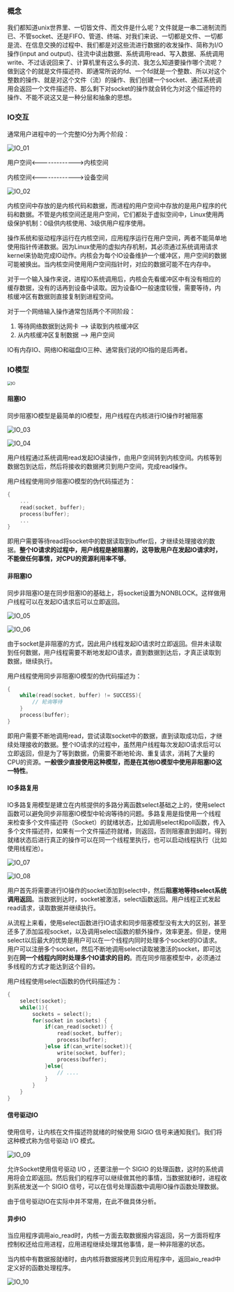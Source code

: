 ### 概念

我们都知道unix世界里、一切皆文件、而文件是什么呢？文件就是一串二进制流而已、不管socket、还是FIFO、管道、终端、对我们来说、一切都是文件、一切都是流、在信息交换的过程中、我们都是对这些流进行数据的收发操作、简称为I/O操作(input and output)、往流中读出数据、系统调用read、写入数据、系统调用write、不过话说回来了、计算机里有这么多的流、我怎么知道要操作哪个流呢？做到这个的就是文件描述符、即通常所说的fd、一个fd就是一个整数、所以对这个整数的操作、就是对这个文件（流）的操作、我们创建一个socket、通过系统调用会返回一个文件描述符、那么剩下对socket的操作就会转化为对这个描述符的操作、不能不说这又是一种分层和抽象的思想。

### IO交互

通常用户进程中的一个完整IO分为两个阶段：

![IO_01](../_media/images/Linux/IO_01.png)

 用户空间<------------->内核空间

 内核空间<------------->设备空间

![IO_02](../_media/images/Linux/IO_02.png)

内核空间中存放的是内核代码和数据，而进程的用户空间中存放的是用户程序的代码和数据。不管是内核空间还是用户空间，它们都处于虚拟空间中，Linux使用两级保护机制：0级供内核使用、3级供用户程序使用。

操作系统和驱动程序运行在内核空间，应用程序运行在用户空间，两者不能简单地使用指针传递数据。因为Linux使用的虚拟内存机制，其必须通过系统调用请求kernel来协助完成IO动作。内核会为每个IO设备维护一个缓冲区，用户空间的数据可能被换出。当内核空间使用用户空间指针时，对应的数据可能不在内存中。

对于一个输入操作来说，进程IO系统调用后，内核会先看缓冲区中有没有相应的缓存数据，没有的话再到设备中读取。因为设备IO一般速度较慢，需要等待，内核缓冲区有数据则直接复制到进程空间。

对于一个网络输入操作通常包括两个不同阶段：

1. 等待网络数据到达网卡 –&gt; 读取到内核缓冲区
2. 从内核缓冲区复制数据 –&gt; 用户空间

IO有内存IO、网络IO和磁盘IO三种、通常我们说的IO指的是后两者。

### IO模型

<img src="../_media/images/Linux/IO.png" alt="IO" style="zoom:60%;" />

#### 阻塞IO

同步阻塞IO模型是最简单的IO模型，用户线程在内核进行IO操作时被阻塞

![IO_03](../_media/images/Linux/IO_03.png)

![IO_04](../_media/images/Linux/IO_04.png)

用户线程通过系统调用read发起IO读操作，由用户空间转到内核空间。内核等到数据包到达后，然后将接收的数据拷贝到用户空间，完成read操作。

用户线程使用同步阻塞IO模型的伪代码描述为：

```c
{
    ...
    read(socket, buffer);
    process(buffer);
    ...
}
```

即用户需要等待read将socket中的数据读取到buffer后，才继续处理接收的数据。**整个IO请求的过程中，用户线程是被阻塞的，这导致用户在发起IO请求时，不能做任何事情，对CPU的资源利用率不够**。

#### 非阻塞IO

同步非阻塞IO是在同步阻塞IO的基础上，将socket设置为NONBLOCK。这样做用户线程可以在发起IO请求后可以立即返回。

![IO_05](../_media/images/Linux/IO_05.png)

![IO_06](../_media/images/Linux/IO_06.png)

由于socket是非阻塞的方式，因此用户线程发起IO请求时立即返回。但并未读取到任何数据，用户线程需要不断地发起IO请求，直到数据到达后，才真正读取到数据，继续执行。

用户线程使用同步非阻塞IO模型的伪代码描述为：

```c
{
    while(read(socket, buffer) != SUCCESS){
        // 轮询等待
    }
    process(buffer);
}
```

即用户需要不断地调用read，尝试读取socket中的数据，直到读取成功后，才继续处理接收的数据。整个IO请求的过程中，虽然用户线程每次发起IO请求后可以立即返回，但是为了等到数据，仍需要不断地轮询、重复请求，消耗了大量的CPU的资源。**一般很少直接使用这种模型，而是在其他IO模型中使用非阻塞IO这一特性**。

#### IO多路复用

IO多路复用模型是建立在内核提供的多路分离函数select基础之上的，使用select函数可以避免同步非阻塞IO模型中轮询等待的问题。多路复用是指使用一个线程来检查多个文件描述符（Socket）的就绪状态，比如调用select和poll函数，传入多个文件描述符，如果有一个文件描述符就绪，则返回，否则阻塞直到超时。得到就绪状态后进行真正的操作可以在同一个线程里执行，也可以启动线程执行（比如使用线程池）。

![IO_07](../_media/images/Linux/IO_07.png)

![IO_08](../_media/images/Linux/IO_08.png)

用户首先将需要进行IO操作的socket添加到select中，然后**阻塞地等待select系统调用返回**。当数据到达时，socket被激活，select函数返回。用户线程正式发起read请求，读取数据并继续执行。

从流程上来看，使用select函数进行IO请求和同步阻塞模型没有太大的区别，甚至还多了添加监视socket，以及调用select函数的额外操作，效率更差。但是，使用select以后最大的优势是用户可以在一个线程内同时处理多个socket的IO请求。用户可以注册多个socket，然后不断地调用select读取被激活的socket，即可达到在**同一个线程内同时处理多个IO请求的目的**。而在同步阻塞模型中，必须通过多线程的方式才能达到这个目的。

用户线程使用select函数的伪代码描述为：

```c
{
    select(socket);
    while(1){
        sockets = select();
        for(socket in sockets) {
            if(can_read(socket)) {
                read(socket, buffer);
                process(buffer);
            }else if(can_write(socket)){
                write(socket, buffer);
                process(buffer);
            }else{
                // ....
            }
        }
    }
}
```



#### 信号驱动IO

使用信号，让内核在文件描述符就绪的时候使用 SIGIO 信号来通知我们。我们将这种模式称为信号驱动 I/O 模式。

![IO_09](../_media/images/Linux/IO_09.png)

允许Socket使用信号驱动 I/O ，还要注册一个 SIGIO 的处理函数，这时的系统调用将会立即返回。然后我们的程序可以继续做其他的事情，当数据就绪时，进程收到系统发送一个 SIGIO 信号，可以在信号处理函数中调用IO操作函数处理数据。

由于信号驱动IO在实际中并不常用，在此不做具体分析。

#### 异步IO

当应用程序调用aio_read时，内核一方面去取数据报内容返回，另一方面将程序控制权还给应用进程，应用进程继续处理其他事情，是一种非阻塞的状态。

当内核中有数据报就绪时，由内核将数据报拷贝到应用程序中，返回aio_read中定义好的函数处理程序。

![IO_10](../_media/images/Linux/IO_10.png)

